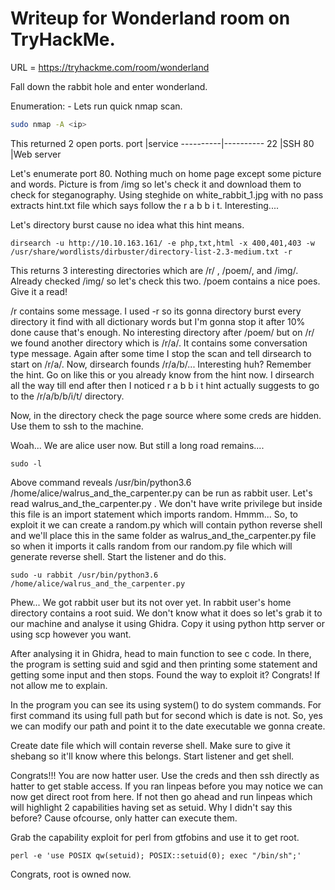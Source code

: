 # Writeup for Wonderland room on TryHackMe.
URL = https://tryhackme.com/room/wonderland

Fall down the rabbit hole and enter wonderland.

Enumeration: -
Lets run quick nmap scan.
```bash
sudo nmap -A <ip>
```
This returned 2 open ports.
port      |service
----------|----------
22        |SSH
80        |Web server

Let's enumerate port 80.
Nothing much on home page except some picture and words. Picture is from /img so let's check it and download them to check for steganography.
Using steghide on white_rabbit_1.jpg with no pass extracts hint.txt file which says follow the r a b b i t. Interesting....

Let's directory burst cause no idea what this hint means.

```
dirsearch -u http://10.10.163.161/ -e php,txt,html -x 400,401,403 -w /usr/share/wordlists/dirbuster/directory-list-2.3-medium.txt -r
```
This returns 3 interesting directories which are /r/ , /poem/, and /img/. Already checked /img/ so let's check this two.
/poem contains a nice poes. Give it a read!

/r contains some message.
I used -r so its gonna directory burst every directory it find with all dictionary words but I'm gonna stop it after 10% done cause that's enough.
No interesting directory after /poem/ but on /r/ we found another directory which is /r/a/. It contains some conversation type message. Again after some time I stop the scan and tell dirsearch to start on /r/a/.
Now, dirsearch founds /r/a/b/... Interesting huh? Remember the hint. Go on like this or you already know from the hint now. I dirsearch all the way till end after then I noticed r a b b i t hint actually suggests to go to the /r/a/b/b/i/t/ directory.

Now, in the directory check the page source where some creds are hidden. Use them to ssh to the machine.

Woah... We are alice user now. But still a long road remains....
```
sudo -l
```
Above command reveals /usr/bin/python3.6 /home/alice/walrus_and_the_carpenter.py can be run as rabbit user.
Let's read walrus_and_the_carpenter.py . We don't have write privilege but inside this file is an import statement which imports random.
Hmmm... So, to exploit it we can create a random.py which will contain python reverse shell and we'll place this in the same folder as walrus_and_the_carpenter.py file so when it imports it calls random from our random.py file which will generate reverse shell. Start the listener and do this.

```
sudo -u rabbit /usr/bin/python3.6 /home/alice/walrus_and_the_carpenter.py
```

Phew... We got rabbit user but its not over yet. In rabbit user's home directory contains a root suid. We don't know what it does so let's grab it to our machine and analyse it using Ghidra. Copy it using python http server or using scp however you want.

After analysing it in Ghidra, head to main function to see c code.
In there, the program is setting suid and sgid and then printing some statement and getting some input and then stops.
Found the way to exploit it? Congrats! If not allow me to explain.

In the program you can see its using system() to do system commands. For first command its using full path but for second which is date is not. So, yes we can modify our path and point it to the date executable we gonna create.

Create date file which will contain reverse shell. Make sure to give it shebang so it'll know where this belongs. Start listener and get shell.

Congrats!!! You are now hatter user. Use the creds and then ssh directly as hatter to get stable access.
If you ran linpeas before you may notice we can now get direct root from here. If not then go ahead and run linpeas which will highlight 2 capabilities having set as setuid. Why I didn't say this before? Cause ofcourse, only hatter can execute them.

Grab the capability exploit for perl from gtfobins and use it to get root.
```
perl -e 'use POSIX qw(setuid); POSIX::setuid(0); exec "/bin/sh";'
```

Congrats, root is owned now.
